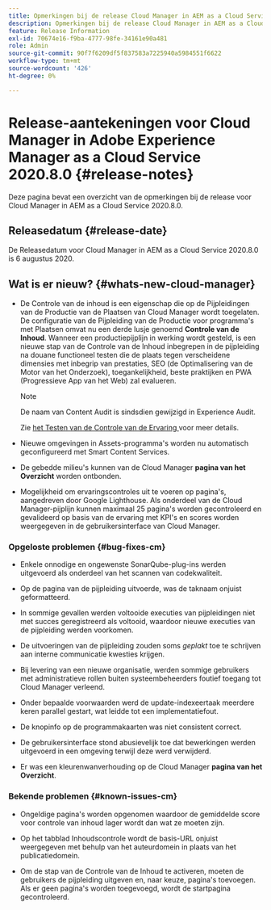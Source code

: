 ```yaml
---
title: Opmerkingen bij de release Cloud Manager in AEM as a Cloud Service 2020.8.0
description: Opmerkingen bij de release Cloud Manager in AEM as a Cloud Service 2020.8.0
feature: Release Information
exl-id: 70674e16-f9ba-4777-98fe-34161e90a481
role: Admin
source-git-commit: 90f7f6209df5f837583a7225940a5984551f6622
workflow-type: tm+mt
source-wordcount: '426'
ht-degree: 0%

---
```


# Release-aantekeningen voor Cloud Manager in Adobe Experience Manager as a Cloud Service 2020.8.0 {#release-notes}

Deze pagina bevat een overzicht van de opmerkingen bij de release voor Cloud Manager in AEM as a Cloud Service 2020.8.0.

## Releasedatum {#release-date}

De Releasedatum voor Cloud Manager in AEM as a Cloud Service 2020.8.0 is 6 augustus 2020.

## Wat is er nieuw? {#whats-new-cloud-manager}

* De Controle van de inhoud is een eigenschap die op de Pijpleidingen van de Productie van de Plaatsen van Cloud Manager wordt toegelaten. De configuratie van de Pijpleiding van de Productie voor programma&#39;s met Plaatsen omvat nu een derde lusje genoemd **Controle van de Inhoud**. Wanneer een productiepijplijn in werking wordt gesteld, is een nieuwe stap van de Controle van de Inhoud inbegrepen in de pijpleiding na douane functioneel testen die de plaats tegen verscheidene dimensies met inbegrip van prestaties, SEO (de Optimalisering van de Motor van het Onderzoek), toegankelijkheid, beste praktijken en PWA (Progressieve App van het Web) zal evalueren.


  >[!NOTE]
  >De naam van Content Audit is sindsdien gewijzigd in Experience Audit.

  Zie [ het Testen van de Controle van de Ervaring ](/help/implementing/cloud-manager/experience-audit-testing.md) voor meer details.

* Nieuwe omgevingen in Assets-programma&#39;s worden nu automatisch geconfigureerd met Smart Content Services.

* De gebedde milieu&#39;s kunnen van de Cloud Manager **pagina van het Overzicht** worden ontbonden.

* Mogelijkheid om ervaringscontroles uit te voeren op pagina&#39;s, aangedreven door Google Lighthouse. Als onderdeel van de Cloud Manager-pijplijn kunnen maximaal 25 pagina&#39;s worden gecontroleerd en gevalideerd op basis van de ervaring met KPI&#39;s en scores worden weergegeven in de gebruikersinterface van Cloud Manager.

### Opgeloste problemen {#bug-fixes-cm}

* Enkele onnodige en ongewenste SonarQube-plug-ins werden uitgevoerd als onderdeel van het scannen van codekwaliteit.

* Op de pagina van de pijpleiding uitvoerde, was de taknaam onjuist geformatteerd.

* In sommige gevallen werden voltooide executies van pijpleidingen niet met succes geregistreerd als voltooid, waardoor nieuwe executies van de pijpleiding werden voorkomen.

* De uitvoeringen van de pijpleiding zouden soms *geplakt* toe te schrijven aan interne communicatie kwesties krijgen.

* Bij levering van een nieuwe organisatie, werden sommige gebruikers met administratieve rollen buiten systeembeheerders foutief toegang tot Cloud Manager verleend.

* Onder bepaalde voorwaarden werd de update-indexeertaak meerdere keren parallel gestart, wat leidde tot een implementatiefout.

* De knopinfo op de programmakaarten was niet consistent correct.

* De gebruikersinterface stond abusievelijk toe dat bewerkingen werden uitgevoerd in een omgeving terwijl deze werd verwijderd.

* Er was een kleurenwanverhouding op de Cloud Manager **pagina van het Overzicht**.

### Bekende problemen {#known-issues-cm}

* Ongeldige pagina&#39;s worden opgenomen waardoor de gemiddelde score voor controle van inhoud lager wordt dan wat ze moeten zijn.

* Op het tabblad Inhoudscontrole wordt de basis-URL onjuist weergegeven met behulp van het auteurdomein in plaats van het publicatiedomein.

* Om de stap van de Controle van de Inhoud te activeren, moeten de gebruikers de pijpleiding uitgeven en, naar keuze, pagina&#39;s toevoegen. Als er geen pagina&#39;s worden toegevoegd, wordt de startpagina gecontroleerd.
